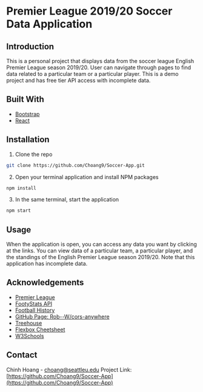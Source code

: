 # Premier League 2019/20 Soccer Data Application

## Introduction

This is a personal project that displays data from the soccer league English Premier League season 2019/20. User can navigate through pages to find data related to a particular team or a particular player. This is a demo project and has free tier API access with incomplete data.

## Built With

* [Bootstrap](https://getbootstrap.com)
* [React](https://reactjs.org/)

## Installation

1. Clone the repo
```sh
git clone https://github.com/Choang9/Soccer-App.git
```
2. Open your terminal application and install NPM packages
```sh
npm install
```
3. In the same terminal, start the application
```sh
npm start
```

## Usage

When the application is open, you can access any data you want by clicking at the links. You can view data of a particular team, a particular player, and the standings of the English Premier League season 2019/20. Note that this application has incomplete data.

## Acknowledgements

* [Premier League](https://www.premierleague.com/) 
* [FootyStats API](https://footystats.org/api/)
* [Football History](https://www.footballhistory.org/)
* [GitHub Page: Rob--W/cors-anywhere](https://github.com/Rob--W/cors-anywhere/)
* [Treehouse](https://teamtreehouse.com/home)
* [Flexbox Cheetsheet](https://css-tricks.com/snippets/css/a-guide-to-flexbox/)
* [W3Schools](https://www.w3schools.com/)

## Contact

Chinh Hoang - choang@seattleu.edu
Project Link: [https://github.com/Choang9/Soccer-App](https://github.com/Choang9/Soccer-App)


